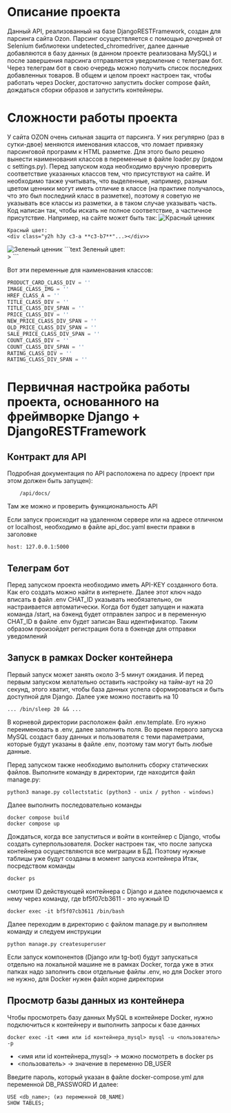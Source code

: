 # Описание проекта

Данный API, реализованный на базе DjangoRESTFramework, создан для парсинга сайта Ozon. Парсинг осуществляется с помощью 
дочерней от Selenium библиотеки undetected_chromedriver, далее данные добавляются в базу данных (в данном проекте 
реализована MySQL) и после завершения парсинга отправляется уведомление с телеграм бот. Через телеграм бот в свою 
очередь можно получить список последних добавленных товаров.
В общем и целом проект настроен так, чтобы работать через Docker, достаточно запустить docker compose файл, дождаться 
сборки образов и запустить контейнеры.

# Сложности работы проекта
У сайта OZON очень сильная защита от парсинга. У них регулярно (раз в сутки-двое) меняются именования классов, что 
ломает привязку парсинговой программ к HTML разметке. Для этого было решено вынести наименования классов в переменные
в файле loader.py (рядом с settings.py). Перед запуском кода необходимо вручную проверить соответствие указанных классов
тем, что присутствуют на сайте.
И необходимо также учитывать, что выделенные, например, разным цветом ценники могут иметь отличие в классе (на практике 
получалось, что это был последний класс в разметке), поэтому я советую не указывать все классы из разметки, а в таком 
случае указывать часть. Код написан так, чтобы искать не полное соответствие, а частичное присутствие.
Например, на сайте может быть так:
<image src="./for_readme/red.jpg" alt="Красный ценник">
```text
Красный цвет:
<div class="y2h h3y c3-a **c3-b7**"...></div>>
```
<image src="./for_readme/green.jpg" alt="Зеленый ценник">
```text
Зеленый цвет:
<div class="y2h h3y c3-a **c3-b6**"...></div>>
```

Вот эти переменные для наименования классов:
```python
PRODUCT_CARD_CLASS_DIV = ''
IMAGE_CLASS_IMG = ''
HREF_CLASS_A = ''
TITLE_CLASS_DIV = ''
TITLE_CLASS_DIV_SPAN = ''
PRICE_CLASS_DIV = ''
NEW_PRICE_CLASS_DIV_SPAN = ''
OLD_PRICE_CLASS_DIV_SPAN = ''
SALE_PRICE_CLASS_DIV_SPAN = ''
COUNT_CLASS_DIV = ''
COUNT_CLASS_DIV_SPAN = ''
RATING_CLASS_DIV = ''
RATING_CLASS_DIV_SPAN = ''
```

# Первичная настройка работы проекта, основанного на фреймворке Django + DjangoRESTFramework

## Контракт для API
Подробная документация по API расположена по адресу (проект при этом должен быть запущен):
```http request
    /api/docs/
```
Там же можно и проверить функциональность API

Если запуск происходит на удаленном сервере или на адресе отличном от localhost, необходимо в файле api_doc.yaml
внести правки в заголовке 
```text
host: 127.0.0.1:5000
```

## Телеграм бот
Перед запуском проекта необходимо иметь API-KEY созданного бота. Как его создать можно найти в интернете. Далее этот 
ключ надо вписать в файл .env
CHAT_ID указывать необязательно, он настраивается автоматически. Когда бот будет запущен и нажата команда /start, на 
бэкенд будет отправлен запрос и в переменную CHAT_ID в файле .env будет записан Ваш идентификатор. Таким образом 
произойдет регистрация бота в бэкенде для отправки уведомлений

## Запуск в рамках Docker контейнера
Первый запуск может занять около 3-5 минут ожидания.
И перед первым запуском желательно оставить настройку на тайм-аут на 20 секунд, этого хватит, чтобы база данных успела 
сформироваться и быть доступной для Django. Далее уже можно поставить на 10
```text
... /bin/sleep 20 && ...
```
В корневой директории расположен файл .env.template. Его нужно переименовать в .env, далее заполнить поля. Во время 
первого запуска MySQL создаст базу данных и пользователя с теми параметрами, которые будут указаны в файле .env, 
поэтому там могут быть любые данные.

Перед запуском также необходимо выполнить сборку статических файлов. Выполните команду в директории, где находится файл manage.py:
```commandline
python3 manage.py collectstatic (python3 - unix / python - windows)
```

Далее выполнить последовательно команды 
```commandline
docker compose build
docker compose up
```

Дождаться, когда все запуститься и войти в контейнер с Django, чтобы создать суперпользователя. Docker настроен так, что
после запуска контейнера осуществляются все миграции в БД. Поэтому нужные таблицы уже будут созданы в момент запуска 
контейнера
Итак, посредством команды 
```commandline
docker ps
```
смотрим ID действующей контейнера с Django и далее подключаемся к нему через команду, где bf5f07cb3611 - это нужный ID
```commandline
docker exec -it bf5f07cb3611 /bin/bash
```
Далее переходим в директорию с файлом manage.py и выполняем команду и следуем инструкции
```commandline
python manage.py createsuperuser
```

Если запуск компонентов (Django или tg-bot) будут запускаться отдельно на локальной машине не в рамках Docker, тогда уже
в этих папках надо заполнить свои отдельные файлы .env, но для Docker этого не нужно, для Docker нужен файл корне 
директории

## Просмотр базы данных из контейнера
Чтобы просмотреть базу данных MySQL в контейнере Docker, нужно подключиться к контейнеру и выполнить запросы к базе 
данных

```commandline
docker exec -it <имя или id контейнера_mysql> mysql -u <пользователь> -p
```
- <имя или id контейнера_mysql> -> можно посмотреть в docker ps
- <пользователь> -> значение в переменно DB_USER

Введите пароль, который указан в файле docker-compose.yml для переменной DB_PASSWORD
И далее:
```commandline
USE <db_name>; (из переменной DB_NAME)
SHOW TABLES;
```
